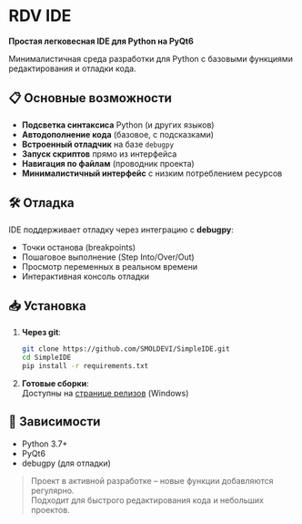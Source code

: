 # RDV IDE  
**Простая легковесная IDE для Python на PyQt6**  

Минималистичная среда разработки для Python с базовыми функциями редактирования и отладки кода.  

## 📋 Основные возможности  
- **Подсветка синтаксиса** Python (и других языков)  
- **Автодополнение кода** (базовое, с подсказками)  
- **Встроенный отладчик** на базе `debugpy`  
- **Запуск скриптов** прямо из интерфейса  
- **Навигация по файлам** (проводник проекта)  
- **Минималистичный интерфейс** с низким потреблением ресурсов  

## 🛠 Отладка  
IDE поддерживает отладку через интеграцию с **debugpy**:  
- Точки останова (breakpoints)  
- Пошаговое выполнение (Step Into/Over/Out)  
- Просмотр переменных в реальном времени  
- Интерактивная консоль отладки  

## 📥 Установка  
1. **Через git**:  
   ```bash 
   git clone https://github.com/SMOLDEVI/SimpleIDE.git
   cd SimpleIDE
   pip install -r requirements.txt
   ```

2. **Готовые сборки**:  
   Доступны на [странице релизов](https://github.com/SMOLDEVI/SimpleIDE/releases/tag/release) (Windows)  

## 🔧 Зависимости  
- Python 3.7+  
- PyQt6  
- debugpy (для отладки)  

> Проект в активной разработке – новые функции добавляются регулярно.  
> Подходит для быстрого редактирования кода и небольших проектов.
